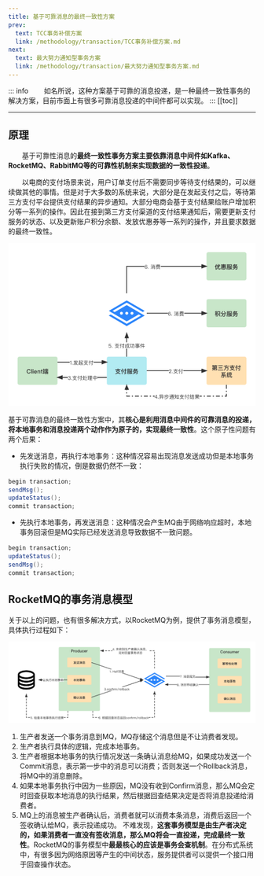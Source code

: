 ```yaml
---
title: 基于可靠消息的最终一致性方案
prev:
  text: TCC事务补偿方案
  link: /methodology/transaction/TCC事务补偿方案.md
next:
  text: 最大努力通知型事务方案
  link: /methodology/transaction/最大努力通知型事务方案.md
---
```

::: info
&#8195;&#8195;如名所说，这种方案基于可靠的消息投递，是一种最终一致性事务的解决方案，目前市面上有很多可靠消息投递的中间件都可以实现。
:::
[[toc]]

***

## 原理
&#8195;&#8195;基于可靠性消息的**最终一致性事务方案主要依靠消息中间件如Kafka、RocketMQ、RabbitMQ等的可靠性机制来实现数据的一致性投递**。

&#8195;&#8195;以电商的支付场景来说，用户订单支付后不需要同步等待支付结果的，可以继续做其他的事情。但是对于大多数的系统来说，大部分是在发起支付之后，等待第三方支付平台提供支付结果的异步通知。大部分电商会基于支付结果给账户增加积分等一系列的操作。因此在接到第三方支付渠道的支付结果通知后，需要更新支付服务的状态、以及更新账户积分余额、发放优惠券等一系列的操作，并且要求数据的最终一致性。

![基于可靠消息投递的最终一致性模型](/images/methodology/基于可靠消息投递的最终一致性模型.png)


基于可靠消息的最终一致性方案中，其**核心是利用消息中间件的可靠消息的投递，将本地事务和消息投递两个动作作为原子的，实现最终一致性**。这个原子性问题有两个后果：

* 先发送消息，再执行本地事务：这种情况容易出现消息发送成功但是本地事务执行失败的情况，倒是数据仍然不一致：
```java
begin transaction;
sendMsg();
updateStatus();
commit transaction;
```
* 先执行本地事务，再发送消息：这种情况会产生MQ由于网络响应超时，本地事务回滚但是MQ实际已经发送消息导致数据不一致问题。
```java
begin transaction;
updateStatus();
sendMsg();
commit transaction;
```

## RocketMQ的事务消息模型
关于以上的问题，也有很多解决方式，以RocketMQ为例，提供了事务消息模型，具体执行过程如下：

![RocketMQ事务消息模型](/images/methodology/RocketMQ事务消息模型.png)

1. 生产者发送一个事务消息到MQ，MQ存储这个消息但是不让消费者发现。
2. 生产者执行具体的逻辑，完成本地事务。
3. 生产者根据本地事务的执行情况发送一条确认消息给MQ，如果成功发送一个Commit消息，表示第一步中的消息可以消费；否则发送一个Rollback消息，将MQ中的消息删除。
4. 如果本地事务执行中因为一些原因，MQ没有收到Confirm消息，那么MQ会定时回查获取本地消息的执行结果，然后根据回查结果决定是否将消息投递给消费者。
5. MQ上的消息被生产者确认后，消费者就可以消费本条消息，消费后返回一个签收确认给MQ，表示投递成功。
不难发现，**这套事务模型是由生产者决定的，如果消费者一直没有签收消息，那么MQ将会一直投递，完成最终一致性**。RocketMQ的事务模型中**最最核心的应该是事务会查机制**。在分布式系统中，有很多因为网络原因等产生的中间状态，服务提供者可以提供一个接口用于回查操作状态。


